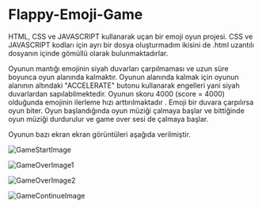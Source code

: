 # Flappy-Emoji-Game
HTML, CSS ve JAVASCRIPT kullanarak uçan bir emoji oyun projesi.
CSS ve JAVASCRIPT kodları için ayrı bir dosya oluşturmadım ikisini de .html uzantılı dosyanın içinde gömüllü olarak bulunmaktadırlar.

Oyunun mantığı emojinin siyah duvarları çarpılmaması ve uzun süre boyunca oyun alanında kalmaktır. Oyunun alanında kalmak için oyunun alanının altındaki "ACCELERATE" butonu kullanarak engelleri yani siyah duvarlardan sapılabilmektedir. Oyunun skoru 4000 (score = 4000) olduğunda emojinin ilerleme hızı arttırılmaktadır . Emoji bir duvara çarpılırsa oyun biter. Oyun başlandığında oyun müziği çalmaya başlar ve bittiğinde oyun müziği durdurulur ve game over sesi de çalmaya başlar.

Oyunun bazı ekran ekran görüntüleri aşağıda verilmiştir.

![GameStartImage](https://user-images.githubusercontent.com/75726215/168428960-196ea902-9d60-478e-82d1-c3b6688d20c8.png)

![GameOverImage1](https://user-images.githubusercontent.com/75726215/168428975-9ac19387-d79d-4899-83c7-e619a89060fb.png)

![GameOverImage2](https://user-images.githubusercontent.com/75726215/168428992-f42f9241-c10d-4617-a2d5-57a31a1e28da.png)

![GameContinueImage](https://user-images.githubusercontent.com/75726215/168429011-44962fcb-b2bf-44de-944d-a2a0b1f8734b.png)



